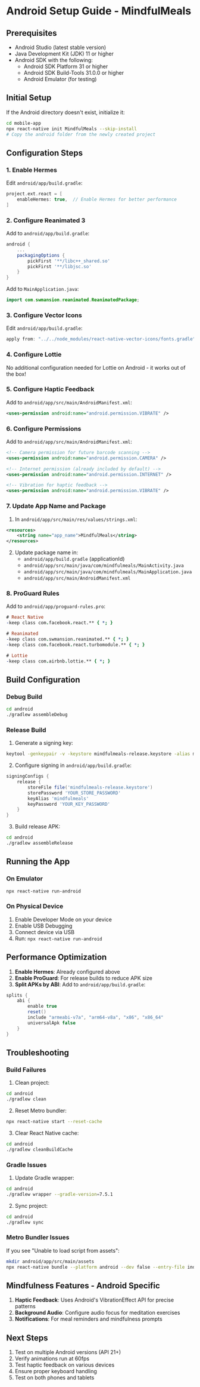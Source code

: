 # Android Setup Guide - MindfulMeals

## Prerequisites

- Android Studio (latest stable version)
- Java Development Kit (JDK) 11 or higher
- Android SDK with the following:
  - Android SDK Platform 31 or higher
  - Android SDK Build-Tools 31.0.0 or higher
  - Android Emulator (for testing)

## Initial Setup

If the Android directory doesn't exist, initialize it:

```bash
cd mobile-app
npx react-native init MindfulMeals --skip-install
# Copy the android folder from the newly created project
```

## Configuration Steps

### 1. Enable Hermes

Edit `android/app/build.gradle`:

```gradle
project.ext.react = [
    enableHermes: true,  // Enable Hermes for better performance
]
```

### 2. Configure Reanimated 3

Add to `android/app/build.gradle`:

```gradle
android {
    ...
    packagingOptions {
        pickFirst '**/libc++_shared.so'
        pickFirst '**/libjsc.so'
    }
}
```

Add to `MainApplication.java`:

```java
import com.swmansion.reanimated.ReanimatedPackage;
```

### 3. Configure Vector Icons

Edit `android/app/build.gradle`:

```gradle
apply from: "../../node_modules/react-native-vector-icons/fonts.gradle"
```

### 4. Configure Lottie

No additional configuration needed for Lottie on Android - it works out of the box!

### 5. Configure Haptic Feedback

Add to `android/app/src/main/AndroidManifest.xml`:

```xml
<uses-permission android:name="android.permission.VIBRATE" />
```

### 6. Configure Permissions

Add to `android/app/src/main/AndroidManifest.xml`:

```xml
<!-- Camera permission for future barcode scanning -->
<uses-permission android:name="android.permission.CAMERA" />

<!-- Internet permission (already included by default) -->
<uses-permission android:name="android.permission.INTERNET" />

<!-- Vibration for haptic feedback -->
<uses-permission android:name="android.permission.VIBRATE" />
```

### 7. Update App Name and Package

1. In `android/app/src/main/res/values/strings.xml`:
```xml
<resources>
    <string name="app_name">MindfulMeals</string>
</resources>
```

2. Update package name in:
   - `android/app/build.gradle` (applicationId)
   - `android/app/src/main/java/com/mindfulmeals/MainActivity.java`
   - `android/app/src/main/java/com/mindfulmeals/MainApplication.java`
   - `android/app/src/main/AndroidManifest.xml`

### 8. ProGuard Rules

Add to `android/app/proguard-rules.pro`:

```pro
# React Native
-keep class com.facebook.react.** { *; }

# Reanimated
-keep class com.swmansion.reanimated.** { *; }
-keep class com.facebook.react.turbomodule.** { *; }

# Lottie
-keep class com.airbnb.lottie.** { *; }
```

## Build Configuration

### Debug Build

```bash
cd android
./gradlew assembleDebug
```

### Release Build

1. Generate a signing key:
```bash
keytool -genkeypair -v -keystore mindfulmeals-release.keystore -alias mindfulmeals -keyalg RSA -keysize 2048 -validity 10000
```

2. Configure signing in `android/app/build.gradle`:
```gradle
signingConfigs {
    release {
        storeFile file('mindfulmeals-release.keystore')
        storePassword 'YOUR_STORE_PASSWORD'
        keyAlias 'mindfulmeals'
        keyPassword 'YOUR_KEY_PASSWORD'
    }
}
```

3. Build release APK:
```bash
cd android
./gradlew assembleRelease
```

## Running the App

### On Emulator
```bash
npx react-native run-android
```

### On Physical Device
1. Enable Developer Mode on your device
2. Enable USB Debugging
3. Connect device via USB
4. Run: `npx react-native run-android`

## Performance Optimization

1. **Enable Hermes**: Already configured above
2. **Enable ProGuard**: For release builds to reduce APK size
3. **Split APKs by ABI**: Add to `android/app/build.gradle`:
```gradle
splits {
    abi {
        enable true
        reset()
        include "armeabi-v7a", "arm64-v8a", "x86", "x86_64"
        universalApk false
    }
}
```

## Troubleshooting

### Build Failures

1. Clean project:
```bash
cd android
./gradlew clean
```

2. Reset Metro bundler:
```bash
npx react-native start --reset-cache
```

3. Clear React Native cache:
```bash
cd android
./gradlew cleanBuildCache
```

### Gradle Issues

1. Update Gradle wrapper:
```bash
cd android
./gradlew wrapper --gradle-version=7.5.1
```

2. Sync project:
```bash
cd android
./gradlew sync
```

### Metro Bundler Issues

If you see "Unable to load script from assets":
```bash
mkdir android/app/src/main/assets
npx react-native bundle --platform android --dev false --entry-file index.js --bundle-output android/app/src/main/assets/index.android.bundle --assets-dest android/app/src/main/res
```

## Mindfulness Features - Android Specific

1. **Haptic Feedback**: Uses Android's VibrationEffect API for precise patterns
2. **Background Audio**: Configure audio focus for meditation exercises
3. **Notifications**: For meal reminders and mindfulness prompts

## Next Steps

1. Test on multiple Android versions (API 21+)
2. Verify animations run at 60fps
3. Test haptic feedback on various devices
4. Ensure proper keyboard handling
5. Test on both phones and tablets